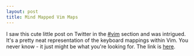 ```yaml
---
layout: post
title: Mind Mapped Vim Maps
---
```

I saw this cute little post on Twitter in the [\#vim](http://twitter.com/#search?q=%23vim) section and was intrigued. It's a pretty neat representation of the keyboard mappings within Vim. You never know - it just might be what you're looking for. The link is [here](http://imgur.com/xrLAk.png).
